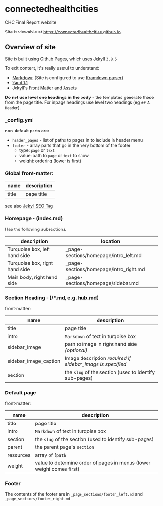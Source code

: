 # connectedhealthcities
CHC Final Report website

Site is viewabile at https://connectedhealthcities.github.io

## Overview of site

Site is built using Github Pages, which uses [Jekyll] `3.8.5`

To edit content, it's really useful to understand:
    
- [Markdown] (Site is configured to use [Kramdown parser][Kramdown])
- [Yaml 1.1][Yaml]
- Jekyll's [Front Matter][Front-Matter] and [Assets][Jekyll Assets]

[Jekyll]: https://jekyllrb.com/
[Markdown]: https://www.markdownguide.org/
[Kramdown]: https://kramdown.gettalong.org
[Yaml]: https://yaml.org/spec/1.1/
[Front-Matter]: https://jekyllrb.com/docs/front-matter/
[Jekyll Assets]: [https://jekyllrb.com/docs/assets/]

**Do not use level one headings in the body** - the templates generate these from the page title. For inpage headings use level two headings (eg `## A Header`).

### _config.yml

non-default parts are:

- `header_pages` - list of paths to pages in to include in header menu
- `footer` - array parts that go in the very bottom of the footer
    - type: `page` or `text`
    - value: path to `page` or `text` to show
    - weight: ordering (lower is first)

### Global front-matter:

| name  | description |
|---    |---          |
| title | page title  |

see also [Jekyll SEO Tag]

[Jekyll SEO Tag]: https://jekyll.github.io/jekyll-seo-tag/


### Homepage - (index.md)

Has the following subsections:
    
| description                     | location                               | 
|---------------------------------|----------------------------------------| 
| Turquoise box, left hand side   | _page-sections/homepage/intro_left.md  |
| Turquoise box, right hand side  | _page-sections/homepage/intro_right.md |
| Main body, right hand side      | _page-sections/homepage/sidebar.md     |

### Section Heading - (/*.md, e.g. hub.md)

front-matter:

| name                   | description                                                  |
|---                     |---                                                           |
| title                  | page title                                                   |
| intro                  | `Markdown` of text in turqoise box                           |
| sidebar_image          | path to image in right hand side *(optional)*                |
| sidebar_image_caption  | Image description *required if sidebar_image is specified*   |
| section                | the `slug` of the section (used to identify sub-pages)       |

### Default page

front-matter:

| name                   | description                                                  |
|---                     |---                                                           |
| title                  | page title                                                   |
| intro                  | `Markdown` of text in turqoise box                           |
| section                | the `slug` of the section (used to identify sub-pages)       |
| parent                 | the parent page's `section`                                  |
| resources              | array of (`path`|`url`) and `title` of any linked resources **optional** <br>eg:<br>`  path: /assets/hub/information-governance-final-report.pdf`<br>`title: Information Governance Final Report`<br><br>or<br>`  url: https://twitter.com/jack/status/20`<br>`title: Information Governance Final Report`|
| weight                 | value to determine order of pages in menus (lower weight comes first) |

### Footer

The contents of the footer are in `_page_sections/footer_left.md` and `_page_sections/footer_right.md`
